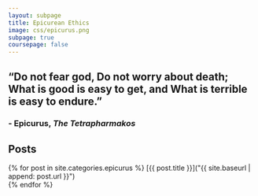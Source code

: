 ```yaml
---
layout: subpage
title: Epicurean Ethics
image: css/epicurus.png
subpage: true
coursepage: false
---
```


## “Do not fear god, Do not worry about death; What is good is easy to get, and What is terrible is easy to endure.”
### -  Epicurus, *The Tetrapharmakos*

## Posts

{% for post in site.categories.epicurus %}
  [{{ post.title }}]("{{ site.baseurl | append: post.url }}")<br>
{% endfor %}
